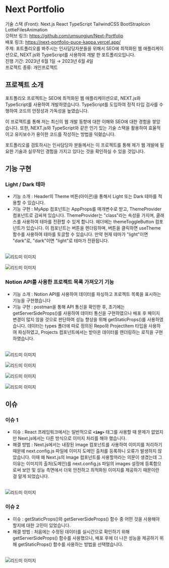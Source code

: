 # Next Portfolio

기술 스택 (Front): Next.js React TypeScript TailwindCSS BootStrapIcon LottieFilesAnimation<br/>
깃허브 링크: https://github.com/umsungjun/Next-Portfolio<br/>
배포 링크: https://next-portfolio-puce-kappa.vercel.app/<br/>
주제: 포트폴리오를 봐주시는 인사담당자분들을 위해서 SEO에 최적화된 웹 애플리케이션으로, NEXT.js와 TypeScript를 사용하여 개발 한 포트폴리오입니다.<br/>
진행 기간: 2023년 6월 1일 → 2023년 6월 4일<br/>
프로젝트 종류: 개인프로젝트<br/>

## 프로젝트 소개

포트폴리오 프로젝트는 SEO에 최적화된 웹 애플리케이션으로, NEXT.js와 TypeScript를 사용하여 개발하였습니다. TypeScript를 도입하여 정적 타입 검사를 수행하여 코드의 안정성과 가독성을 높였습니다.

이 프로젝트를 통해 저는 최신의 웹 개발 동향에 대한 이해와 SEO에 대한 경험을 쌓았습니다. 또한, NEXT.js와 TypeScript와 같은 인기 있는 기술 스택을 활용하여 효율적이고 유지보수가 용이한 코드를 작성하는 방법을 익혔습니다.

포트폴리오를 검토하시는 인사담당자 분들께서는 이 프로젝트를 통해 제가 웹 개발에 필요한 기술과 실무적인 경험을 가지고 있다는 것을 확인하실 수 있을 것입니다.

## 기능 구현

### Light / Dark 테마

- 기능 소개 : Header의 Theme 버튼(아이콘)을 통해서 Light 또는 Dark 테마를 적용할 수 있습니다.
- 기능 구현 : MyApp 컴포넌트는 AppProps를 매개변수로 받고, ThemeProvider 컴포넌트로 감싸져 있습니다. ThemeProvider는 "class"라는 속성을 가지며, 클래스를 사용하여 테마를 전환할 수 있게 합니다. 헤더에는 themeToggleButton 컴포넌트가 있습니다. 이 컴포넌트는 버튼을 렌더링하며, 버튼을 클릭하면 useTheme 함수를 사용하여 테마를 토글할 수 있습니다. 만약 현재 테마가 "light"이면 "dark"로, "dark"이면 "light"로 테마가 전환됩니다.

<br/><img src="NextPortfolioReadeMeImg/Untitled.png" alt="리드미 이미지"><br/>

<img src="NextPortfolioReadeMeImg/Untitled 1.png" alt="리드미 이미지"><br/>

### Notion API를 사용한 프로젝트 목록 가져오기 기능

- 기능 소개 : Notion API를 사용하여 데이터를 파싱하고 프로젝트 목록을 표시하는 기능을 구현했습니다
- 기능 구현 : postman을 통해 API 통신을 확인한 후, 초기에는 getServerSideProps()를 사용하여 데이터 통신을 구현하였으나 배포 후 페이지 변경이 많지 않을 것으로 판단하여 성능 향상을 위해 getStaticProps()를 사용하였습니다. 데이터는 types 폴더에 따로 정의된 Repo와 ProjectItem 타입을 사용하여 파싱하였고, Projects 컴포넌트에서는 받아온 데이터를 랜더링하는 로직을 구현하였습니다.

<br/><img src="NextPortfolioReadeMeImg/Untitled 2.png" alt="리드미 이미지"><br/>

<img src="NextPortfolioReadeMeImg/Untitled 3.png" alt="리드미 이미지"><br/>

<img src="NextPortfolioReadeMeImg/Untitled 4.png" alt="리드미 이미지"><br/>

<img src="NextPortfolioReadeMeImg/Untitled 5.png" alt="리드미 이미지"><br/>

## 이슈

### 이슈 1

- 이슈 : React 프레임워크에서는 일반적으로 **`<img>`** 태그를 사용할 때 문제가 없었지만 Next.js에서는 다른 방식으로 이미지 처리를 해야 했습니다.
- 해결 방법 : Next.js에서는 내장된 Image 컴포넌트를 사용하여 이미지를 처리하기 때문에 next.config.js 파일에 이미지 도메인 출처를 등록하니 오류가 발생하지 않았습니다. 이때 왜 Next.js의 Image 컴포넌트를 사용할까라는 의문이 생겼는데 그 이유는 이미지의 출처(도메인)를 next.config.js 파일의 images 설정에 등록함으로써 보안 및 성능 측면에서 더욱 안전하고 최적화된 이미지를 제공하기 때문이란 걸 알게 되었습니다.

<br/><img src="NextPortfolioReadeMeImg/Untitled 6.png" alt="리드미 이미지"><br/>

### 이슈 2

- 이슈 : getStaticProps()와 getServerSideProps() 함수 중 어떤 것을 사용해야 할지에 대한 고민이 있었습니다.
- 해결 방법 : 처음에는 수정된 데이터를 실시간으로 확인하기 위해 getServerSideProps() 함수를 사용했으나, 배포 후에 더 나은 성능을 제공하기 위해 getStaticProps() 함수를 사용하는 방법을 선택했습니다.

<br/><img src="NextPortfolioReadeMeImg/Untitled 7.png" alt="리드미 이미지">
